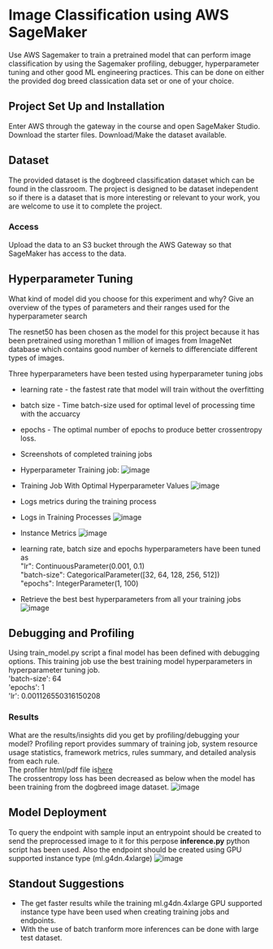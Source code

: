 # Image Classification using AWS SageMaker

Use AWS Sagemaker to train a pretrained model that can perform image classification by using the Sagemaker profiling, debugger, hyperparameter tuning and other good ML engineering practices. This can be done on either the provided dog breed classication data set or one of your choice.

## Project Set Up and Installation
Enter AWS through the gateway in the course and open SageMaker Studio. 
Download the starter files.
Download/Make the dataset available. 

## Dataset
The provided dataset is the dogbreed classification dataset which can be found in the classroom.
The project is designed to be dataset independent so if there is a dataset that is more interesting or relevant to your work, you are welcome to use it to complete the project.

### Access
Upload the data to an S3 bucket through the AWS Gateway so that SageMaker has access to the data. 

## Hyperparameter Tuning
What kind of model did you choose for this experiment and why? Give an overview of the types of parameters and their ranges used for the hyperparameter search

The resnet50 has been chosen as the model for this project because it has been pretrained using morethan 1 million of images from ImageNet database which contains good number of kernels to differenciate different types of images.

Three hyperparameters have been tested using hyperparameter tuning jobs
 - learning rate - the fastest rate that model will train without the overfitting
 - batch size - Time batch-size used for optimal level of processing time with the accuarcy
 - epochs - The optimal number of epochs to produce better crossentropy loss.

- Screenshots of completed training jobs
 - Hyperparameter Training job:
![image](https://user-images.githubusercontent.com/98076289/225024483-3238c4ea-3073-4158-87ab-a3bc371d136c.png)
 - Training Job With Optimal Hyperparameter Values
![image](https://user-images.githubusercontent.com/98076289/225025499-6794b3e6-c9f8-4cf8-8502-9f56e80f8035.png)

- Logs metrics during the training process
- Logs in Training Processes
![image](https://user-images.githubusercontent.com/98076289/225026512-4a3eb7be-26b4-4e85-9036-ed63920eebab.png)
- Instance Metrics
![image](https://user-images.githubusercontent.com/98076289/225027617-8fffbf33-b850-44d3-9165-1367742d76d6.png)

- learning rate, batch size and epochs hyperparameters have been tuned as  
"lr": ContinuousParameter(0.001, 0.1)  
"batch-size": CategoricalParameter([32, 64, 128, 256, 512])  
"epochs": IntegerParameter(1, 100)  

- Retrieve the best best hyperparameters from all your training jobs
![image](https://user-images.githubusercontent.com/98076289/225028831-f6e04025-4a54-41f4-a712-7283802628ab.png)


## Debugging and Profiling
Using train_model.py script a final model has been defined with debugging options. This training job use the best training model hyperparameters in hyperparameter tuning job.  
'batch-size': 64  
'epochs': 1  
 'lr': 0.001126550316150208    

### Results
What are the results/insights did you get by profiling/debugging your model?
Profiling report provides summary of training job, system resource usage statistics, framework metrics, rules summary, and detailed analysis from each rule.  
The profiler html/pdf file is[here](https://github.com/pubuduAeturnum/Udacity-ML-Scholarship-Project3/blob/main/ProfilerReport/profiler-output/profiler-report.html)  
The crossentropy loss has been decreased as below when the model has been training from the dogbreed image dataset.
![image](https://user-images.githubusercontent.com/98076289/225042403-a8d52534-0d9c-410d-a18b-f43e8d383540.png)



## Model Deployment
To query the endpoint with sample input an entrypoint should be created to send the preprocessed image to it for this perpose **inference.py** python script has been used. Also the endpoint should be created using GPU supported instance type (ml.g4dn.4xlarge)
![image](https://user-images.githubusercontent.com/98076289/225051149-c8eabab2-ce9d-43b0-9e84-899eb0b86485.png)



## Standout Suggestions
- The get faster results while the training ml.g4dn.4xlarge GPU supported instance type have been used when creating training jobs and endpoints.
- With the use of batch tranform more inferences can be done with large test dataset.
